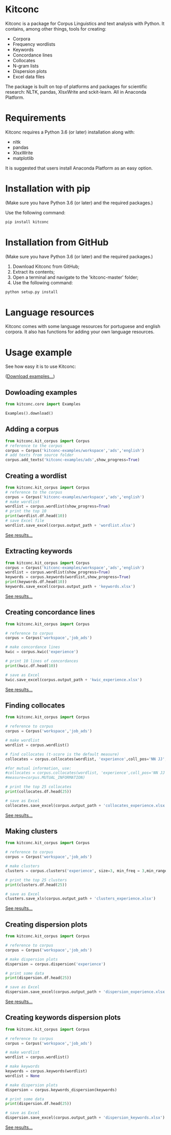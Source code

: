 
Kitconc
===========

Kitconc is a package for Corpus Linguistics and text analysis with Python. 
It contains, among other things, tools for creating:

* Corpora
* Frequency wordlists
* Keywords
* Concordance lines
* Collocates 
* N-gram lists
* Dispersion plots
* Excel data files 

The package is built on top of platforms and packages for scientific research: NLTK, pandas, XlsxWrite and sckit-learn. 
All in Anaconda Platform.

Requirements
=========

Kitconc requires a Python 3.6 (or later) installation along with:

* nltk
* pandas
* XlsxWrite
* matplotlib

It is suggested that users install Anaconda Platform as an easy option. 

Installation with pip
=========
(Make sure you have Python 3.6 (or later) and the required packages.)

Use the following command:
```bash
pip install kitconc
```

Installation from GitHub
=========
(Make sure you have Python 3.6 (or later) and the required packages.)

1. Download Kitconc from GitHub;
2. Extract its contents;
3. Open a terminal and navigate to the 'kitconc-master' folder;
4. Use the following command:
```bash
python setup.py install
```

Language resources
=========

Kitconc comes with some language resources for portuguese and english corpora.
It also has functions for adding your own language resources.

Usage example
=========

See how easy it is to use Kitconc:

(<a href='https://github.com/ilexistools/kitconc-examples'>Download examples...</a>)

Dowloading examples
-------------
```python
from kitconc.core import Examples 

Examples().download()
```

Adding a corpus
-------------
```python
from kitconc.kit_corpus import Corpus 
# reference to the corpus
corpus = Corpus('kitconc-examples/workspace','ads','english')
# add texts from source folder
corpus.add_texts('kitconc-examples/ads',show_progress=True)
```

Creating a wordlist 
-------------
```python
from kitconc.kit_corpus import Corpus 
# reference to the corpus
corpus = Corpus('kitconc-examples/workspace','ads','english')
# make wordlist
wordlist = corpus.wordlist(show_progress=True)
# print the top 10 
print(wordlist.df.head(10))
# save Excel file
wordlist.save_excel(corpus.output_path + 'wordlist.xlsx') 
```
<a href='https://raw.githubusercontent.com/ilexistools/kitconc-examples/master/images/wordlist.png'>See results...</a>

Extracting keywords 
-------------
```python
from kitconc.kit_corpus import Corpus 
corpus = Corpus('kitconc-examples/workspace','ads','english')
wordlist = corpus.wordlist(show_progress=True)
keywords = corpus.keywords(wordlist,show_progress=True)
print(keywords.df.head(10))
keywords.save_excel(corpus.output_path + 'keywords.xlsx')
```
<a href='https://raw.githubusercontent.com/ilexistools/kitconc-examples/master/images/keywords.png'>See results...</a>

Creating concordance lines 
-------------
```python
from kitconc.kit_corpus import Corpus

# reference to corpus 
corpus = Corpus('workspace','job_ads')

# make concordance lines 
kwic = corpus.kwic('experience')

# print 10 lines of concordances
print(kwic.df.head(10))

# save as Excel
kwic.save_excel(corpus.output_path + 'kwic_experience.xlsx')
```
<a href='https://raw.githubusercontent.com/ilexistools/kitconc-examples/master/images/concordance.png'>See results...</a>

Finding collocates 
-------------
```python
from kitconc.kit_corpus import Corpus

# reference to corpus 
corpus = Corpus('workspace','job_ads')

# make wordlist 
wordlist = corpus.wordlist()

# find collocates (t-score is the default measure)
collocates = corpus.collocates(wordlist, 'experience',coll_pos='NN JJ', left_span = 3, right_span=3)

#for mutual information, use:
#collocates = corpus.collocates(wordlist, 'experience',coll_pos='NN JJ', left_span = 3, right_span=3,
#measure=corpus.MUTUAL_INFORMATION)

# print the top 25 collocates
print(collocates.df.head(25))

# save as Excel
collocates.save_excel(corpus.output_path + 'collocates_experience.xlsx')
```
<a href='https://raw.githubusercontent.com/ilexistools/kitconc-examples/master/images/collocates.png'>See results...</a>

Making clusters 
-------------
```python
from kitconc.kit_corpus import Corpus

# reference to corpus 
corpus = Corpus('workspace','job_ads')

# make clusters
clusters = corpus.clusters('experience', size=3, min_freq = 3,min_range=2)

# print the top 25 clusters
print(clusters.df.head(25))

# save as Excel
clusters.save_xls(corpus.output_path + 'clusters_experience.xlsx')
```
<a href='https://raw.githubusercontent.com/ilexistools/kitconc-examples/master/images/clusters.png'>See results...</a>

Creating dispersion plots 
-------------
```python
from kitconc.kit_corpus import Corpus

# reference to corpus 
corpus = Corpus('workspace','job_ads')

# make dispersion plots
dispersion = corpus.dispersion('experience')

# print some data
print(dispersion.df.head(25))

# save as Excel
dispersion.save_excel(corpus.output_path + 'dispersion_experience.xlsx')
```
<a href='https://raw.githubusercontent.com/ilexistools/kitconc-examples/master/images/dispersion.png'>See results...</a>

Creating keywords dispersion plots 
-------------
```python
from kitconc.kit_corpus import Corpus

# reference to corpus 
corpus = Corpus('workspace','job_ads')

# make wordlist
wordlist = corpus.wordlist()

# make keywords 
keywords = corpus.keywords(wordlist)
wordlist = None

# make dispersion plots
dispersion = corpus.keywords_dispersion(keywords)

# print some data
print(dispersion.df.head(25))

# save as Excel
dispersion.save_excel(corpus.output_path + 'dispersion_keywords.xlsx')
```
<a href='https://raw.githubusercontent.com/ilexistools/kitconc-examples/master/images/dispersion_keywords.png'>See results...</a>


